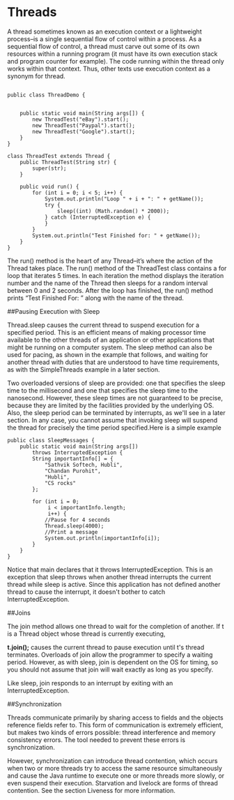 # Threads


A thread sometimes known as an execution context or a lightweight process–is a single sequential flow of control within a process. As a sequential flow of control, a thread must carve out some of its own resources within a running program (it must have its own execution stack and program counter for example). The code running within the thread only works within that context. Thus, other texts use execution context as a synonym for thread.
```
 
public class ThreadDemo {
 

	public static void main(String args[]) {
		new ThreadTest("eBay").start();
		new ThreadTest("Paypal").start();
		new ThreadTest("Google").start();
	}
}
 
class ThreadTest extends Thread {
	public ThreadTest(String str) {
		super(str);
	}
 
	public void run() {
		for (int i = 0; i < 5; i++) {
			System.out.println("Loop " + i + ": " + getName());
			try {
				sleep((int) (Math.random() * 2000));
			} catch (InterruptedException e) {
			}
		}
		System.out.println("Test Finished for: " + getName());
	}
}
```
The run() method is the heart of any Thread–it’s where the action of the Thread takes place. The run() method of the ThreadTest class contains a for loop that iterates 5 times. In each iteration the method displays the iteration number and the name of the Thread then sleeps for a random interval between 0 and 2 seconds. After the loop has finished, the run() method prints “Test Finished For: ” along with the name of the thread.

##Pausing Execution with Sleep

Thread.sleep causes the current thread to suspend execution for a specified period. This is an efficient means of making processor time available to the other threads of an application or other applications that might be running on a computer system. The sleep method can also be used for pacing, as shown in the example that follows, and waiting for another thread with duties that are understood to have time requirements, as with the SimpleThreads example in a later section.

Two overloaded versions of sleep are provided: one that specifies the sleep time to the millisecond and one that specifies the sleep time to the nanosecond. However, these sleep times are not guaranteed to be precise, because they are limited by the facilities provided by the underlying OS. Also, the sleep period can be terminated by interrupts, as we'll see in a later section. In any case, you cannot assume that invoking sleep will suspend the thread for precisely the time period specified.Here is a simple example

```
public class SleepMessages {
    public static void main(String args[])
        throws InterruptedException {
        String importantInfo[] = {
            "Sathvik Softech, Hubli",
            "Chandan Purohit",
            "Hubli",
            "CS rocks"
        };

        for (int i = 0;
             i < importantInfo.length;
             i++) {
            //Pause for 4 seconds
            Thread.sleep(4000);
            //Print a message
            System.out.println(importantInfo[i]);
        }
    }
}
```
Notice that main declares that it throws InterruptedException. This is an exception that sleep throws when another thread interrupts the current thread while sleep is active. Since this application has not defined another thread to cause the interrupt, it doesn't bother to catch InterruptedException.

##Joins

The join method allows one thread to wait for the completion of another. If t is a Thread object whose thread is currently executing,

**t.join();**
causes the current thread to pause execution until t's thread terminates. Overloads of join allow the programmer to specify a waiting period. However, as with sleep, join is dependent on the OS for timing, so you should not assume that join will wait exactly as long as you specify.

Like sleep, join responds to an interrupt by exiting with an InterruptedException.

##Synchronization

Threads communicate primarily by sharing access to fields and the objects reference fields refer to. This form of communication is extremely efficient, but makes two kinds of errors possible: thread interference and memory consistency errors. The tool needed to prevent these errors is synchronization.

However, synchronization can introduce thread contention, which occurs when two or more threads try to access the same resource simultaneously and cause the Java runtime to execute one or more threads more slowly, or even suspend their execution. Starvation and livelock are forms of thread contention. See the section Liveness for more information.